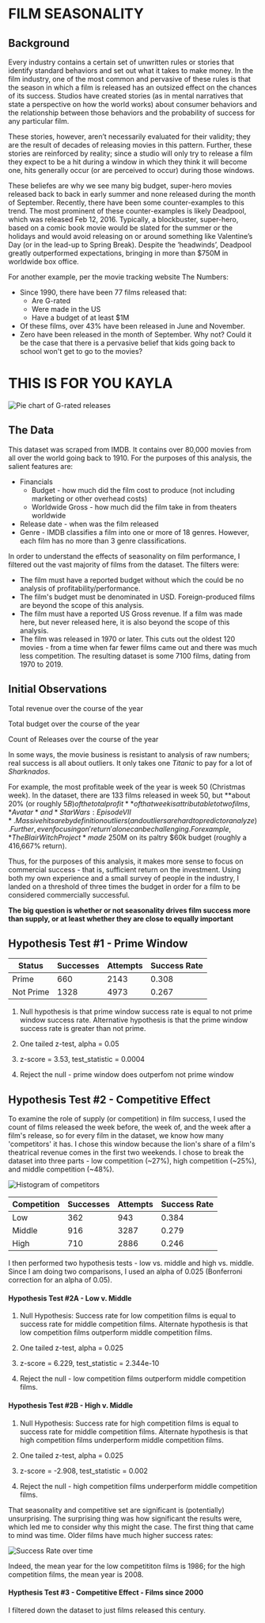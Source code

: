 # FILM SEASONALITY

## Background

Every industry contains a certain set of unwritten rules or stories that identify standard behaviors and set out what it takes to make money. In the film industry, one of the most common and pervasive of these rules is that the season in which a film is released has an outsized effect on the chances of its success. Studios have created stories (as in mental narratives that state a perspective on how the world works) about consumer behaviors and the relationship between those behaviors and the probability of success for any particular film. 

These stories, however, aren’t necessarily evaluated for their validity; they are the result of decades of releasing movies in this pattern. Further, these stories are reinforced by reality; since a studio will only try to release a film they expect to be a hit during a window in which they think it will become one, hits generally occur (or are perceived to occur) during those windows.

These beliefes are why we see many big budget, super-hero movies released back to back in early summer and none released during the month of September. Recently, there have been some counter-examples to this trend. The most prominent of these counter-examples is likely Deadpool, which was released Feb 12, 2016. Typically, a blockbuster, super-hero, based on a comic book movie would be slated for the summer or the holidays and would avoid releasing on or around something like Valentine’s Day (or in the lead-up to Spring Break). Despite the ‘headwinds’, Deadpool greatly outperformed expectations, bringing in more than $750M in worldwide box office.

For another example, per the movie tracking website The Numbers:
- Since 1990, there have been 77 films released that:
    - Are G-rated
    - Were made in the US
    - Have a budget of at least $1M
- Of these films, over 43% have been released in June and November.
- Zero have been released in the month of September. Why not? Could it be the case that there is a pervasive belief that kids going back to school won't get to go to the movies?

# THIS IS FOR YOU KAYLA
![Pie chart of G-rated releases](https://github.com/sizej/Capstone1/blob/master/images/forkayla.jpeg)

## The Data

This dataset was scraped from IMDB. It contains over 80,000 movies from all over the world going back to 1910. For the purposes of this analysis, the salient features are:
- Financials
    - Budget - how much did the film cost to produce (not including marketing or other overhead costs)
    - Worldwide Gross - how much did the film take in from theaters worldwide
- Release date - when was the film released
- Genre - IMDB classifies a film into one or more of 18 genres. However, each film has no more than 3 genre classifications.

In order to understand the effects of seasonality on film performance, I filtered out the vast majority of films from the dataset. The filters were:
- The film must have a reported budget without which the could be no analysis of profitability/performance.
- The film's budget must be denominated in USD. Foreign-produced films are beyond the scope of this analysis.
- The film must have a reported US Gross revenue. If a film was made here, but never released here, it is also beyond the scope of this analysis.
- The film was released in 1970 or later. This cuts out the oldest 120 movies - from a time when far fewer films came out and there was much less competition.
The resulting dataset is some 7100 films, dating from 1970 to 2019.

## Initial Observations

Total revenue over the course of the year

Total budget over the course of the year

Count of Releases over the course of the year

In some ways, the movie business is resistant to analysis of raw numbers; real success is all about outliers. It only takes one *Titanic* to pay for a lot of *Sharknados*. 

For example, the most profitable week of the year is week 50 (Christmas week). In the dataset, there are 133 films released in week 50, but **about 20% (or roughly $5B) of the total profit** of that week is attributable to two films, *Avatar* and *Star Wars: Episode VII*. Massive hits are by definition outliers (and outliers are hard to predict or analyze). Further, even focusing on 'return' alone can be challenging. For example, *The Blair Witch Project* made ~$250M on its paltry $60k budget (roughly a 416,667% return).

Thus, for the purposes of this analysis, it makes more sense to focus on commercial success - that is, sufficient return on the investment. Using both my own experience and a small survey of people in the industry, I landed on a threshold of three times the budget in order for a film to be considered commercially successful.

**The big question is whether or not seasonality drives film success more than supply, or at least whether they are close to equally important**

## Hypothesis Test #1 - Prime Window

| Status | Successes | Attempts | Success Rate |
| --- | --- | --- | --- |
| Prime | 660 | 2143 | 0.308 |
| Not Prime | 1328  | 4973 | 0.267 |

1. Null hypothesis is that prime window success rate is equal to not prime window success rate. Alternative hypothesis is that the prime window success rate is greater than not prime.

2. One tailed z-test, alpha = 0.05

3. z-score = 3.53, test_statistic = 0.0004

4. Reject the null - prime window does outperfom not prime window

## Hypothesis Test #2 - Competitive Effect

To examine the role of supply (or competition) in film success, I used the count of films released the week before, the week of, and the week after a film's release, so for every film in the dataset, we know how many 'competitors' it has. I chose this window because the lion's share of a film's theatrical revenue comes in the first two weekends. I chose to break the dataset into three parts - low competition (~27%), high competition (~25%), and middle competition (~48%). 

![Histogram of competitors](images/competitor_hist.jpeg)

| Competition | Successes | Attempts | Success Rate |
| --- | --- | --- | --- |
| Low | 362 | 943 | 0.384 |
| Middle | 916 | 3287 | 0.279 |
| High | 710 | 2886 | 0.246 |


I then performed two hypothesis tests - low vs. middle and high vs. middle. Since I am doing two comparisons, I used an alpha of 0.025 (Bonferroni correction for an alpha of 0.05).

#### Hypothesis Test #2A - Low v. Middle

1. Null Hypothesis: Success rate for low competition films is equal to success rate for middle competition films. Alternate hypothesis is that low competition films outperform middle competition films.

2. One tailed z-test, alpha = 0.025

3. z-score = 6.229, test_statistic = 2.344e-10

4. Reject the null - low competition films outperform middle competition films.

#### Hypothesis Test #2B - High v. Middle

1. Null Hypothesis: Success rate for high competition films is equal to success rate for middle competition films. Alternate hypothesis is that high competition films underperform middle competition films.

2. One tailed z-test, alpha = 0.025

3. z-score = -2.908, test_statistic = 0.002

4. Reject the null - high competition films underperform middle competition films.

That seasonality and competitive set are significant is (potentially) unsurprising. The surprising thing was how significant the results were, which led me to consider why this might the case. The first thing that came to mind was time. Older films have much higher success rates:

![Success Rate over time](images/years.jpeg)

Indeed, the mean year for the low competititon films is 1986; for the high competition films, the mean year is 2008.

#### Hypthesis Test #3 - Competitive Effect - Films since 2000

I filtered down the dataset to just films released this century. 
